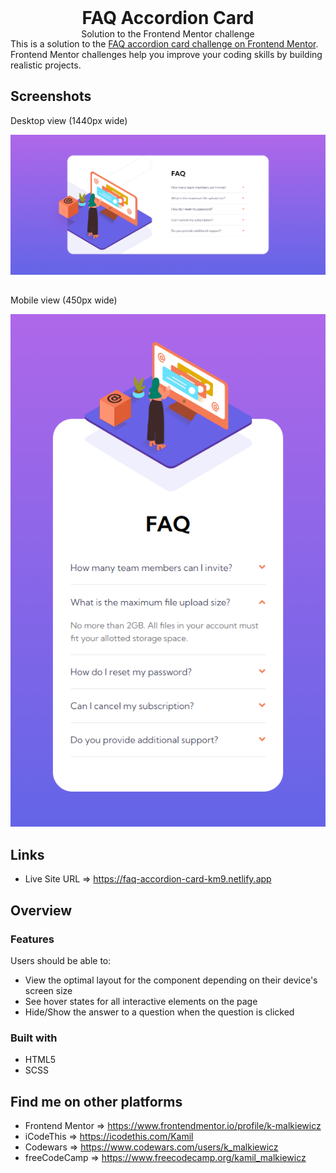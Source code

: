 <h1 align="center" style="margin: 0">FAQ Accordion Card</h1>
<p align="center" style="margin: 0">Solution to the Frontend Mentor challenge</p>

<hr style="background: #fff">

<p style="margin-top: -30px">This is a solution to the <a href="https://www.frontendmentor.io/challenges/faq-accordion-card-XlyjD0Oam">FAQ accordion card challenge on Frontend Mentor</a>. Frontend Mentor challenges help you improve your coding skills by building realistic projects.</p>

## Screenshots

Desktop view (1440px wide)

<img src="./assets/screenshots/screenshot_desktop.png">

<hr style="background: #fff">

Mobile view (450px wide)

<img src="./assets/screenshots/screenshot_mobile.png" style="text-align: center">

## Links

- Live Site URL ⇒ https://faq-accordion-card-km9.netlify.app

## Overview

### Features

Users should be able to:

- View the optimal layout for the component depending on their device's screen size
- See hover states for all interactive elements on the page
- Hide/Show the answer to a question when the question is clicked

### Built with

- HTML5
- SCSS

## Find me on other platforms

- Frontend Mentor ⇒ https://www.frontendmentor.io/profile/k-malkiewicz
- iCodeThis ⇒ https://icodethis.com/Kamil
- Codewars ⇒ https://www.codewars.com/users/k_malkiewicz
- freeCodeCamp ⇒ https://www.freecodecamp.org/kamil_malkiewicz